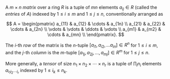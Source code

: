 A $m\times n$ *matrix* over a ring $R$ is a tuple of $mn$ elements $a_{ij} \in R$ (called the *entries* of $A$) indexed by $1 \leq i \leq m$ and $1 \leq j \leq n$, conventionally arranged as

$$
A = \begin{pmatrix} 
    a_{11} & a_{12} & \cdots & a_{1n} \\
    a_{21} & a_{22} & \cdots & a_{2n} \\
    \vdots & \vdots & \ddots & \vdots \\
    a_{m1} & a_{m2} & \cdots & a_{mn} \\
\end{pmatrix}.
$$

The $i$-th *row* of the matrix is the $n$-tuple $[a_{i1}, a_{i2}, \ldots a_{in}] \in R^n$ for $1 \leq i \leq m$, and the $j$-th *column* is the $m$-tuple $[a_{1j}, a_{2j}, \ldots, a_{mj}] \in R^m$ for $1 \leq j \leq n$.

More generally, a *tensor* of size $n_1 \times n_2 \times \cdots \times n_r$ is a tuple of $\prod_i n_i$ elements $a_{i_1 i_2 \cdots i_r}$ indexed by $1 \leq i_k \leq n_k$.
